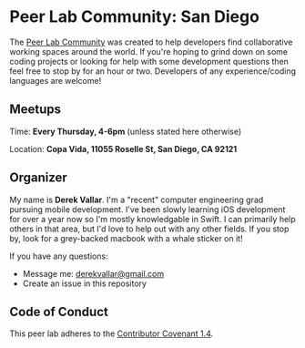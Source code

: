 # Peer Lab Community: San Diego

The [Peer Lab Community](https://peerlab.community/) was created to help developers find collaborative working spaces around the world. If you're hoping to grind down on some coding projects or looking for help with some development questions then feel free to stop by for an hour or two. Developers of any experience/coding languages are welcome!

## Meetups
Time: **Every Thursday, 4-6pm** (unless stated here otherwise)

Location: **Copa Vida, 11055 Roselle St, San Diego, CA 92121**

## Organizer

My name is **Derek Vallar**. I'm a "recent" computer engineering grad pursuing mobile development. I've been slowly learning iOS development for over a year now so I'm mostly knowledgable in Swift. I can primarily help others in that area, but I'd love to help out with any other fields. If you stop by, look for a grey-backed macbook with a whale sticker on it!

If you have any questions:

- Message me: derekvallar@gmail.com
- Create an issue in this repository

## Code of Conduct

This peer lab adheres to the [Contributor Covenant 1.4](https://www.contributor-covenant.org/version/1/4/code-of-conduct).